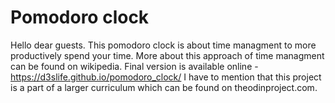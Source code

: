 # Pomodoro clock
Hello dear guests. This pomodoro clock is about time managment to more productively spend your time. More about this approach of time managment can be found on wikipedia. 
Final version is available online - https://d3slife.github.io/pomodoro_clock/
I have to mention that this project is a part of a larger curriculum which can be found on theodinproject.com.

